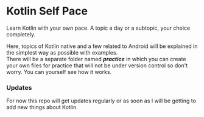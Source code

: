 # Kotlin Self Pace

Learn Kotlin with your own pace. A topic a day or a subtopic, your choice completely.

<p>Here, topics of Kotlin native and a few related to Android will be explained in the simplest way as possible with 
examples.<br>
There will be a separate folder named  <i><b>practice</b></i> in which you can create your own files for practice that will not be 
under version control so don't worry. You can yourself see how it works.
</p>

### Updates
For now this repo will get updates regularly or as soon as I will be getting to add new things about Kotlin.
